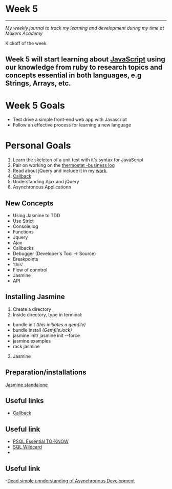 # Week 5


---
_My weekly journal to track my learning and development during my time at Makers Academy_

Kickoff of the week

Week 5 will start learning about <u>JavaScript</u> using our knowledge from ruby to research topics and concepts essential in both languages, e.g Strings, Arrays, etc.
---

# Week 5 Goals
- Test drive a simple front-end web app with Javascript
- Follow an effective process for learning a new language


# Personal Goals
1. Learn the skeleton of a unit test with it's syntax for JavaScript
2. Pair on working on the [thermostat -business log](https://github.com/Pi-hils/Thermostat/tree/master/jasmine-standalone-3.6.0%20(3))
3. Read about jQuery and include it in my [work](https://github.com/Pi-hils/Thermostat/tree/master/jasmine-standalone-3.6.0%20(3)).
4. [Callback](https://github.com/Pi-hils/Callbacks_week5_workshop)
5. Understanding Ajax and jQuery
6. Asynchronous Applicationn



## New Concepts 
- Using Jasmine to TDD 
- Use Strict
- Console.log
- Functions
- Jquery
- Ajax
- Callbacks
- Debugger (Developer's Tool -> Source)
- Breakpoints
- 'this'
- Flow of conntrol
- Jasmine
- API

 ## Installing Jasmine
1. Create a directory
2. Inside directory, type in terminal: 
  - bundle init _(this initiates a gemfile)_
  - bundle install _(Gemfile.lock)_
  - jasmine init/ jasmine init --force
  - jasmine examples
  - rack jasmine
3. Jasmine


## Preparation/installations
[Jasmine standalone](https://github.com/Pi-hils/Learning_Journey/blob/master/Week_5/01_jasmine.md)

## Useful links
- [Callback](https://www.youtube.com/watch?v=8aGhZQkoFbQ)

## Useful link
- [PSQL Essential TO-KNOW](https://github.com/makersacademy/course/blob/master/bookmark_manager/learning_objectives.md)
- [SQL Wildcard](https://www.w3schools.com/sql/sql_wildcards.asp)
-

## Useful link
-[Dead simple unnderstanding of Asynchronous Development](https://www.crondose.com/2016/11/dead-simple-explanation-asynchronous-development/)